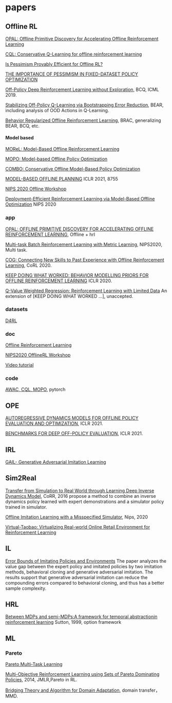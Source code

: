 # papers

## Offline RL
[OPAL: Offline Primitive Discovery for Accelerating Offline Reinforcement Learning](https://openreview.net/pdf?id=V69LGwJ0lIN)

[CQL: Conservative Q-Learning for offline reinforcement learning](https://arxiv.org/pdf/2006.04779.pdf)

[Is Pessimism Provably Efficient for Offline RL?](https://arxiv.org/pdf/2012.15085.pdf)

[THE IMPORTANCE OF PESSIMISM IN FIXED-DATASET POLICY OPTIMIZATION](https://arxiv.org/pdf/2009.06799.pdf)

[Off-Policy Deep Reinforcement Learning without Exploration](https://arxiv.org/pdf/1812.02900.pdf), BCQ, ICML 2019.

[Stabilizing Off-Policy Q-Learning via Bootstrapping Error Reduction](https://arxiv.org/pdf/1906.00949.pdf), BEAR, including analysis of OOD Actions in Q-Learning.

[Behavior Regularized Offline Reinforcement Learning](https://arxiv.org/pdf/1911.11361.pdf), BRAC, generalizing BEAR, BCQ, etc.

#### Model based
[MOReL: Model-Based Offline Reinforcement Learning](https://arxiv.org/pdf/2005.05951.pdf)

[MOPO: Model-based Offline Policy Optimization](https://arxiv.org/pdf/2005.13239.pdf)

[COMBO: Conservative Offline Model-Based Policy Optimization](https://arxiv.org/pdf/2102.08363.pdf)

[MODEL-BASED OFFLINE PLANNING](https://openreview.net/pdf?id=OMNB1G5xzd4) ICLR 2021, 8755

[NIPS 2020 Offline Workshop](https://offline-rl-neurips.github.io/papers.html)

[Deployment-Efficient Reinforcement Learning via Model-Based Offline Optimization](https://arxiv.org/pdf/2006.03647.pdf) NIPS 2020

### app
[OPAL: OFFLINE PRIMITIVE DISCOVERY FOR ACCELERATING OFFLINE REINFORCEMENT LEARNING](https://arxiv.org/pdf/2010.13611.pdf), Offline + hrl

[Multi-task Batch Reinforcement Learning with Metric Learning](https://proceedings.neurips.cc//paper/2020/file/4496bf24afe7fab6f046bf4923da8de6-Paper.pdf), NIPS2020, Multi task.

[COG: Connecting New Skills to Past Experience with Offline Reinforcement Learning](https://arxiv.org/pdf/2010.14500.pdf), CoRL 2020.

[KEEP DOING WHAT WORKED: BEHAVIOR MODELLING PRIORS FOR OFFLINE REINFORCEMENT LEARNING](https://arxiv.org/pdf/2002.08396.pdf) ICLR 2020.

[Q-Value Weighted Regression: Reinforcement Learning with Limited Data](https://arxiv.org/pdf/2102.06782.pdf#page=10&zoom=100,0,0) An extension of [KEEP DOING WHAT WORKED ...], unaccepted. 

### datasets
[D4RL](https://arxiv.org/pdf/2004.07219.pdf)

### doc
[Offline Reinforcement Learning](https://github.com/hanjuku-kaso/awesome-offline-rl)

[NIPS2020 OfflineRL Workshop](https://offline-rl-neurips.github.io/papers.html)

[Video tutorial](https://www.youtube.com/watch?app=desktop&v=Es2G8FDl-Nc)

### code
[AWAC, CQL, MOPO](https://github.com/hari-sikchi/offline_rl), pytorch

## OPE
[AUTOREGRESSIVE DYNAMICS MODELS FOR OFFLINE POLICY EVALUATION AND OPTIMIZATION](https://openreview.net/pdf?id=kmqjgSNXby), ICLR 2021.

[BENCHMARKS FOR DEEP OFF-POLICY EVALUATION](https://arxiv.org/pdf/2103.16596.pdf), ICLR 2021.

## IRL
[GAIL- Generative Adversarial Imitation Learning](https://papers.nips.cc/paper/2016/file/cc7e2b878868cbae992d1fb743995d8f-Paper.pdf)

## Sim2Real
[Transfer from Simulation to Real World through Learning Deep Inverse Dynamics Model](https://arxiv.org/pdf/1610.03518.pdf), CoRR, 2016
propose a method to combine an inverse dynamics policy learned with expert demonstrations and a simulator policy trained in simulator.

[Offline Imitation Learning with a Misspecified Simulator](https://proceedings.neurips.cc/paper/2020/file/60cb558c40e4f18479664069d9642d5a-Paper.pdf), Nips, 2020

[Virtual-Taobao: Virtualizing Real-world Online Retail Environment for Reinforcement Learning](https://arxiv.org/pdf/1805.10000.pdf)

## IL
[Error Bounds of Imitating Policies and Environments](https://papers.nips.cc/paper/2020/file/b5c01503041b70d41d80e3dbe31bbd8c-Paper.pdf)
The paper analyzes the value gap between the expert policy and imitated policies by two imitation methods, behavioral cloning and generative adversarial imitation. The results support that generative adversarial imitation can reduce the compounding errors compared to behavioral cloning, and thus has a better sample complexity.



## HRL
[Between MDPs and semi-MDPs:A framework for temporal abstractionin reinforcement learning](https://reader.elsevier.com/reader/sd/pii/S0004370299000521?token=6F22DD36E1D8394D262562BDA941EB802AF20CADF56CC8383CACBC8E83A27EFC1D7F8A5F169F49FE35CC8E50DEB3319E) Sutton, 1999, option framework

## ML
### Pareto

[Pareto Multi-Task Learning](https://arxiv.org/pdf/1912.12854.pdf)

[Multi-Objective Reinforcement Learning using Sets of Pareto Dominating Policies](https://jmlr.csail.mit.edu/papers/volume15/vanmoffaert14a/vanmoffaert14a.pdf), 2014, JMLR,Pareto in RL. 

[Bridging Theory and Algorithm for Domain Adaptation](https://arxiv.org/pdf/1904.05801.pdf), domain transfer， MMD.

